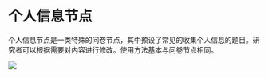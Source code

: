 # 个人信息节点 <!-- {docsify-ignore-all} -->
个人信息节点是一类特殊的问卷节点，其中预设了常见的收集个人信息的题目。研究者可以根据需要对内容进行修改。使用方法基本与问卷节点相同。

![](https://cdn.nlark.com/yuque/0/2022/gif/26719757/1647583365418-1c1ad363-a2d1-4c1b-98fd-4b8d47d199b3.gif)



